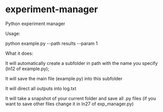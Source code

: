 # experiment-manager
Python experiment manager

Usage:

python example.py --path results --param 1

What it does:

It will automatically create a subfolder in path with the name you specify (ln12 of example.py);

It will save the main file (example.py) into this subfolder

It will direct all outputs into log.txt

It will take a snapshot of your current folder and save all .py files (if you want to save other files change it in ln27 of exp_manager.py)
